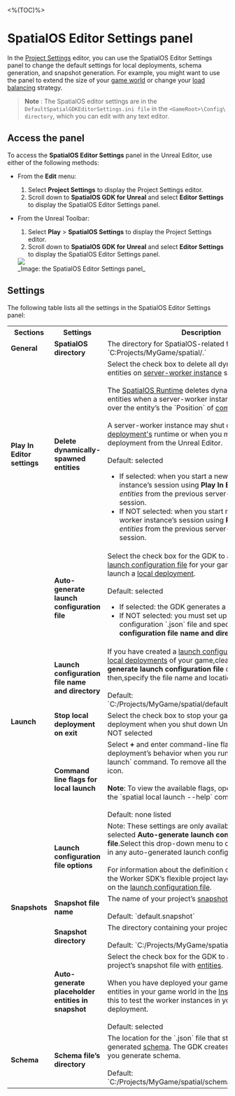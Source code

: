 <%(TOC)%>
# SpatialOS Editor Settings panel
In the [Project Settings](https://docs.unrealengine.com/en-us/Engine/UI/ProjectSettings) editor, you can use the SpatialOS Editor Settings panel to change the default settings for local deployments, schema generation, and snapshot generation. For example, you might want to use the panel to extend the size of your [game world]({{urlRoot}}/content/glossary#game-world) or change your [load balancing]({{urlRoot}}/content/glossary#load-balancing) strategy.

> **Note** : The SpatialOS editor settings are in the `DefaultSpatialGDKEditorSettings.ini file` in the `<GameRoot>\Config\ directory`, which you can edit with any text editor.

## Access the panel
To access the **SpatialOS Editor Settings** panel in the Unreal Editor, use either of the following methods:

* From the **Edit** menu:
	1. Select **Project Settings** to display the Project Settings editor.
	1.  Scroll down to **SpatialOS GDK for Unreal** and select **Editor Settings** to display the SpatialOS Editor Settings panel.


* From the Unreal Toolbar:
	1. Select **Play** > **SpatialOS Settings** to display the Project Settings editor. 
	1. Scroll down to **SpatialOS GDK for Unreal** and select **Editor Settings** to display the SpatialOS Editor Settings panel.

  <img src="{{assetRoot}}assets/screen-grabs/editor-settings.png"/>
    <br>_Image: the SpatialOS Editor Settings panel_

## Settings
The following table lists all the settings in the SpatialOS Editor Settings panel:

<table>
  <tr>
    <th>Sections</th>
    <th>Settings</th>
    <th>Description</th>
  </tr>
  <tr>
    <td><strong>General</strong></td>
    <td><strong>SpatialOS directory</strong></td>
    <td>The directory for SpatialOS-related files, for example, `C:Projects/MyGame/spatial/.`</td>
  </tr>
  <tr>
    <td><strong>Play In Editor settings</strong></td>
    <td><strong>Delete dynamically-spawned entities</strong></td>
    <td>Select the check box to delete all dynamically-spawned entities on <a href="{{urlRoot}}/content/glossary#workers">server-worker instance</a> shut-down. <br><br>The <a href="{{urlRoot}}/content/glossary#spatialos-runtime">SpatialOS Runtime</a> deletes dynamically-spawned entities when a server-worker instance with <a href="{{urlRoot}}/content/glossary#authority">authority</a> over the entity’s the `Position` of <a href="{{urlRoot}}/content/glossary#component">component</a> shuts down. <br><br>A server-worker instance may shut down during your <a href="{{urlRoot}}/content/glossary#deployment">deployment's</a> runtime or when you manually stop a local deployment from the Unreal Editor.<br><br>Default: selected<br>
    <ul>
      <li>If selected: when you start a new server-worker instance’s session using <strong>Play In Editor</strong>, it has <i>no entities</i> from the previous server-worker instance’s session.</li>
      <li>If NOT selected: when you start new a server-worker instance’s session using <strong>Play In Editor</strong>, it <i>has entities</i> from the previous server-worker instance’s session.</li>
    </ul></td>
  </tr>
  <tr>
    <td rowspan="5"><strong>Launch</strong></td>
    <td><strong>Auto-generate launch configuration file</strong></td>
    <td>Select the check box for the GDK to auto-generate a <a href="{{urlRoot}}/content/glossary#launch-configuration-file">launch configuration file</a> for your game every time you launch a <a href="{{urlRoot}}/content/glossary#deployment">local deployment</a>.<br><br>Default: selected
    <ul>
      <li>If selected: the GDK generates a file for you.</li>
      <li>If NOT selected: you must set up a launch configuration `.json` file and specify it in the <strong>Launch configuration file name and directory</strong> field.</li>
    </ul></td>
  </tr>
  <tr>
    <td><strong>Launch configuration file name and directory</strong></td>
    <td>If you have created a <a href="{{urlRoot}}/content/glossary#launch-configuration-file">launch configuration `.json` file</a> for <a href="{{urlRoot}}/content/glossary#deployment">local deployments</a> of your game,clear the <strong>Auto-generate launch configuration file</strong> check box, and then,specify the file name and location here. <br><br>Default: `C:/Projects/MyGame/spatial/default_launch.json`</td>
  </tr>
  <tr>
    <td><strong>Stop local deployment on exit</strong></td>
    <td>Select the check box to stop your game’s local deployment when you shut down Unreal Editor. Default: NOT selected</td>
  </tr>
  <tr>
    <td><strong>Command line flags for local launch</strong></td>
    <td>Select <strong>+</strong> and enter command-line flags to alter the deployment’s behavior when you run the `spatial local launch` command. To remove all the flags, click the trash icon.<br><br><strong>Note</strong>: To view the available flags, open the <a href="{{urlRoot}}/content/glossary#command-line-tool-cli">CLI</a> and run the `spatial local launch --help` command.<br><br>Default: none listed</td>
  </tr>
  <tr>
    <td><strong>Launch configuration file options</strong></td>
    <td>Note: These settings are only available if you have selected <strong>Auto-generate launch configuration file</strong>.Select this drop-down menu to change the options in any auto-generated launch configuration file. <br><br>For information about the definition of each option, see the Worker SDK’s flexible project layout documentation on the <a href="https://docs.improbable.io/reference/latest/shared/flexible-project-layout/reference/launch-configuration">launch configuration file</a>.</td>
  </tr>
  <tr>
    <td><strong>Snapshots</strong></td>
    <td><strong>Snapshot file name</strong></td>
    <td>The name of your project’s <a href="{{urlRoot}}/content/glossary#snapshot">snapshot</a> file.<br><br>Default: `default.snapshot`</td>
  </tr>
  <tr>
    <td></td>
    <td><strong>Snapshot directory</strong></td>
    <td>The directory containing your project’s <a href="{{urlRoot}}/content/glossary#snapshot">snapshot</a> file. <br><br>Default: `C:/Projects/MyGame/spatial/snapshots/`</td>
  </tr>
  <tr>
    <td></td>
    <td><strong>Auto-generate placeholder entities in snapshot</strong></td>
    <td>Select the check box for the GDK to auto-populate your project’s snapshot file with <a href="{{urlRoot}}/content/glossary#entity">entities</a>. <br><br>When you have deployed your game, you can see the entities in your game world in the <a href="{{urlRoot}}/content/glossary#inspector">Inspector</a>. You can use this to test the worker instances in your game deployment.<br><br>Default: selected</td>
  </tr>
  <tr>
    <td><strong>Schema</strong></td>
    <td><strong>Schema file’s directory</strong></td>
    <td>The location for the `.json` file that stores your project’s generated <a href="{{urlRoot}}/content/glossary#schema">schema</a>. The GDK creates the directory when you generate schema.<br><br>Default: `C:/Projects/MyGame/spatial/schema/unreal/generated/`</td>
  </tr>
</table>